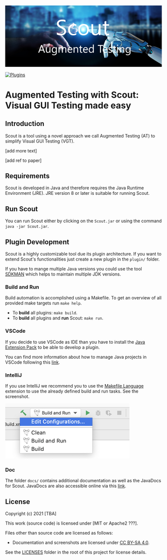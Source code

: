 <p align="center"><img src="icons/splash.png"></p>

[![Plugins](https://github.com/augmented-testing/scout/actions/workflows/plugins.yml/badge.svg)](https://github.com/augmented-testing/scout/actions/workflows/plugins.yml)

# Augmented Testing with Scout: Visual GUI Testing made easy

## Introduction

Scout is a tool using a novel approach we call Augmented Testing (AT) to simplify Visual GUI Testing (VGT).

[add more text]

[add ref to paper]

## Requirements

Scout is developed in Java and therefore requires the Java Runtime Environment (JRE).
JRE version 8 or later is suitable for running Scout.

## Run Scout

You can run Scout either by clicking on the `Scout.jar` or using the command `java -jar Scout.jar`.

## Plugin Development

Scout is a highly customizable tool due its plugin architecture. If you want to extend Scout's functionalities just create a new plugin in the `plugin/` folder.

If you have to mange multiple Java versions you could use the tool [SDKMAN](https://sdkman.io) which helps to maintain multiple JDK versions.

### Build and Run

Build automation is accomplished using a Makefile. To get an overview of all provided make targets run `make help`.

- To **build** all plugins: `make build`.
- To **build** all plugins and **run** Scout: `make run`.

### VSCode

If you decide to use VSCode as IDE than you have to install the [Java Extension Pack](https://marketplace.visualstudio.com/items?itemName=vscjava.vscode-java-pack) to be able to develop a plugin.

You can find more information about how to manage Java projects in VSCode following this [link](https://code.visualstudio.com/docs/java/java-project).

### IntelliJ

If you use IntelliJ we recommend you to use the [Makefile Language](https://plugins.jetbrains.com/plugin/9333-makefile-language) extension to use the already defined build and run tasks. See the screenshot.

![IntelliJ Run Config](docs/intellij-run-config.png)

### Doc

The folder `docs/` contains additional documentation as well as the JavaDocs for Scout. JavaDocs are also accessible online via this [link](https://augmented-testing.github.io/scout/index.html).

## License

Copyright (c) 2021 [TBA]

This work (source code) is licensed under [MIT or Apache2 ???].

Files other than source code are licensed as follows:

- Documentation and screenshots are licensed under [CC BY-SA 4.0](./LICENSES/CC-BY-SA-4.0.txt).

See the [LICENSES](./LICENSES/) folder in the root of this project for license details.
